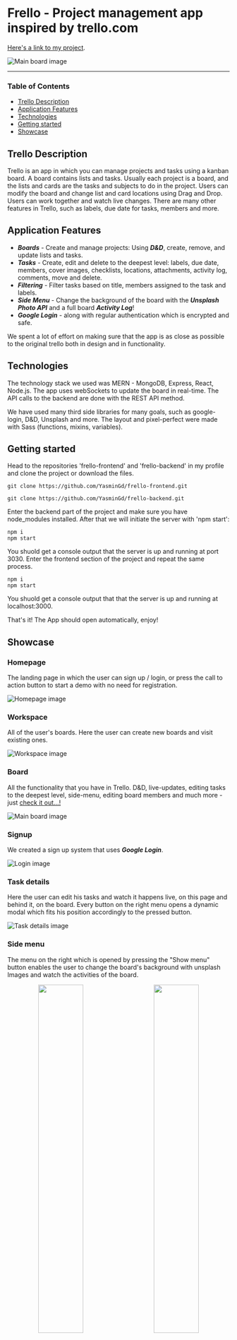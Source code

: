 # Frello - Project management app inspired by trello.com

[Here's a link to my project](https://frello-urbc.onrender.com/ "Frello link").

![Main board image](src/assets/img/read-me/main-board.png "Board-main-page")

___

### Table of Contents
- [Trello Description](#trello-description)
- [Application Features](#application-features)
- [Technologies](#technologies)
- [Getting started](#getting-started)
- [Showcase](#showcase)

## Trello Description
Trello is an app in which you can manage projects and tasks using a kanban board. A board contains lists and tasks. Usually each project is a board, and the lists and cards are the tasks and subjects to do in the project. Users can modify the board and change list and card locations using Drag and Drop.
Users can work together and watch live changes. 
There are many other features in Trello, such as labels, due date for tasks, members and more. 

## Application Features
- ***Boards*** - Create and manage projects: Using ***D&D***, create, remove, and update lists and tasks.
- ***Tasks*** - Create, edit and delete to the deepest level: labels, due date, members, cover images, checklists, locations, attachments, activity log, comments, move and delete.
- ***Filtering*** - Filter tasks based on title, members assigned to the task and labels.
- ***Side Menu*** - Change the background of the board with the ***Unsplash Photo API*** and a full board ***Activity Log***!
- ***Google Login*** - along with regular authentication which is encrypted and safe.
 
We spent a lot of effort on making sure that the app is as close as possible to the original trello both in design and in functionality.

## Technologies

The technology stack we used was MERN - MongoDB, Express, React, Node.js.
The app uses webSockets to update the board in real-time.
The API calls to the backend are done with the REST API method.

We have used many third side libraries for many goals, such as google-login, D&D, Unsplash and more.
The layout and pixel-perfect were made with Sass (functions, mixins, variables). 

## Getting started

Head to the repositories 'frello-frontend' and 'frello-backend' in my profile and clone the project or download the files.

```
git clone https://github.com/YasminGd/frello-frontend.git
```

```
git clone https://github.com/YasminGd/frello-backend.git
```

Enter the backend part of the project and make sure you have node_modules installed. After that we will initiate the server with 'npm start':

```
npm i 
npm start
```

You shuold get a console output that the server is up and running at port 3030.
Enter the frontend section of the project and repeat the same process.

```
npm i 
npm start
```

You shuold get a console output that that the server is up and running at localhost:3000.

That's it! The App should open automatically, enjoy!

## Showcase

### Homepage
The landing page in which the user can sign up / login, or press the call to action button to start a demo with no need for registration.

![Homepage image](src/assets/img/read-me/home-page.png "Home-page")

### Workspace
All of the user's boards. Here the user can create new boards and visit existing ones.

![Workspace image](src/assets/img/read-me/boards.png "Workspace-page")

### Board
All the functionality that you have in Trello. D&D, live-updates, editing tasks to the deepest level, side-menu, editing board members and much more - just [check it out...!](https://frello-urbc.onrender.com/ "Frello link")

![Main board image](src/assets/img/read-me/main-board.png "Board-main-page")

### Signup
We created a sign up system that uses ***Google Login***.

![Login image](src/assets/img/read-me/sign-up.png "sign-up-page")

### Task details
Here the user can edit his tasks and watch it happens live, on this page and behind it, on the board. Every button on the right menu opens a dynamic modal which fits his position accordingly to the pressed button.

![Task details image](src/assets/img/read-me/task-details.png "task-details")


### Side menu
The menu on the right which is opened by pressing the "Show menu" button enables the user to change the board's background with unsplash Images and watch the activities of the board.

<p align="center">
  <img src="src/assets/img/read-me/side-menu-activities.png" width="45%">
&nbsp; &nbsp; &nbsp; &nbsp;
  <img src="src/assets/img/read-me/side-menu-photos.png" width="45%">
</p>

<!-- <img src="src/assets/img/read-me/side-menu-activities.png" width="40%" style="float: left"/><img src="src/assets/img/read-me/side-menu-photos.png" width="40%" style="float: right;"/> -->

### Some mobile!
Just a taste of the mobile experience. We used different **mixins**, **conditional rendering** and the **"mobile first"** approach. 

<p align="center">
<img src="src/assets/img/read-me/mobile-home-page.png" width="24%" /><img src="src/assets/img/read-me/mobile-boards.png" width="24%" />
<img src="src/assets/img/read-me/mobile-board.png" width="24%" /><img src="src/assets/img/read-me/mobile-task-details.png" width="24%" />
</p>

<!-- <img src="src/assets/img/read-me/mobile-home-page.png" width="24%" style="float: left"/><img src="src/assets/img/read-me/mobile-boards.png" width="24%" style="float: left;"/>
<img src="src/assets/img/read-me/mobile-board.png" width="24%" style="float: left"/><img src="src/assets/img/read-me/mobile-task-details.png" width="24%" style="float: left;"/> -->

### Authors
 - [Yasmin Gudha](https://github.com/YasminGd)
 - [Bar Ohayon](https://github.com/OhayoNB)
 - [Lee Sharon](https://github.com/leesharon)
